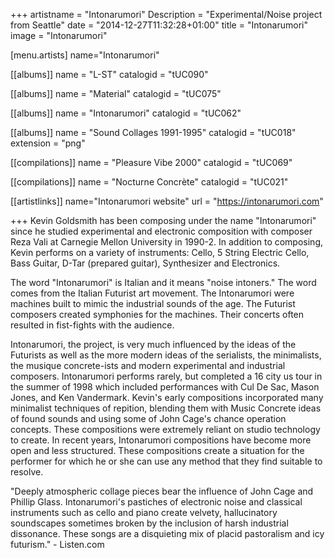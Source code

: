 +++
artistname = "Intonarumori"
Description = "Experimental/Noise project from Seattle"
date = "2014-12-27T11:32:28+01:00"
title = "Intonarumori"
image = "Intonarumori"

[menu.artists]
	name="Intonarumori"

[[albums]]
	name = "L-ST"
	catalogid = "tUC090"

[[albums]]
	name = "Material"
	catalogid = "tUC075"

[[albums]]
	name = "Intonarumori"
	catalogid = "tUC062"

[[albums]]
	name = "Sound Collages 1991-1995"
	catalogid = "tUC018"
	extension = "png"

[[compilations]]
	name = "Pleasure Vibe 2000"
	catalogid = "tUC069"

[[compilations]]
	name = "Nocturne Concrète"
	catalogid = "tUC021"

[[artistlinks]]
	name="Intonarumori website"
	url = "https://intonarumori.com"
	
+++
Kevin Goldsmith has been composing under the name "Intonarumori" since he studied experimental and electronic composition with composer Reza Vali at Carnegie Mellon University in 1990-2. In addition to composing, Kevin performs on a variety of instruments: Cello, 5 String Electric Cello, Bass Guitar, D-Tar (prepared guitar), Synthesizer and Electronics.

The word "Intonarumori" is Italian and it means "noise intoners." The word comes from the Italian Futurist art movement. The Intonarumori were machines built to mimic the industrial sounds of the age. The Futurist composers created symphonies for the machines. Their concerts often resulted in fist-fights with the audience.

Intonarumori, the project, is very much influenced by the ideas of the Futurists as well as the more modern ideas of the serialists, the minimalists, the musique concrete-ists and modern experimental and industrial composers. Intonarumori performs rarely, but completed a 16 city us tour in the summer of 1998 which included performances with Cul De Sac, Mason Jones, and Ken Vandermark. Kevin's early compositions incorporated many minimalist techniques of repition, blending them with Music Concrete ideas of found sounds and using some of John Cage's chance operation concepts. These compositions were extremely reliant on studio technology to create. In recent years, Intonarumori compositions have become more open and less structured. These compositions create a situation for the performer for which he or she can use any method that they find suitable to resolve.

"Deeply atmospheric collage pieces bear the influence of John Cage and Phillip Glass. Intonarumori's pastiches of electronic noise and classical instruments such as cello and piano create velvety, hallucinatory soundscapes sometimes broken by the inclusion of harsh industrial dissonance. These songs are a disquieting mix of placid pastoralism and icy futurism." - Listen.com